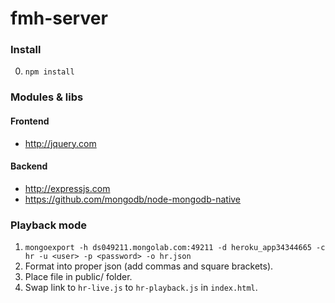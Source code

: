 # fmh-server

### Install
0. `npm install`


### Modules & libs

#### Frontend
* http://jquery.com

#### Backend
* http://expressjs.com
* https://github.com/mongodb/node-mongodb-native


### Playback mode
1. `mongoexport -h ds049211.mongolab.com:49211 -d heroku_app34344665 -c hr -u <user> -p <password> -o hr.json`
2. Format into proper json (add commas and square brackets).
3. Place file in public/ folder.
4. Swap link to `hr-live.js` to `hr-playback.js` in `index.html`.